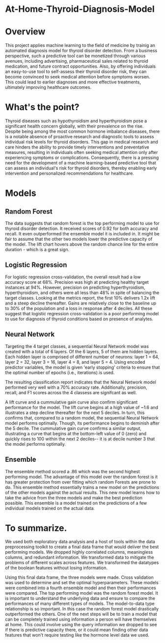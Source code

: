 # At-Home-Thyroid-Diagnosis-Model

# Overview
This project applies machine learning to the field of medicine by trainig an automated diagnosis model for thyroid disorder detection. From a business perspective, such a predictive tool can be monetized through various avenues, including advertising, pharmaceutical sales related to thyroid medication, and future contract opportunities. Also, by offering individuals an easy-to-use tool to self-assess their thyroid disorder risk, they can become convinced to seek medical attention before symptoms worsen. This could lead to earlier diagnoses and more effective treatments, ultimately improving healthcare outcomes.

# What's the point?
Thyroid diseases such as hypothyroidism and hyperthyroidism pose a significant health concern globally, with their prevalence on the rise. Despite being among the most common hormone imbalance diseases, there is a notable absence of proactive research and diagnostic tools to assess individual risk levels for thyroid disorders. This gap in medical research and care hinders the ability to provide timely interventions and preventative measures, resulting in individuals often seeking medical attention only after experiencing symptoms or complications. Consequently, there is a pressing need for the development of a machine learning-based predictive tool that can assess an individual's risk for thyroid disorders, thereby enabling early intervention and personalized recommendations for healthcare.


# Models
## Random Forest

The data suggests that random forest is the top performing model to use for thyroid disorder detection. It received scores of 0.92 for both accuracy and recall. It even outperformed the ensemble model it is included in. It might be fair to assume that the other two models lower the predictive capacity of the model. The lift chart hovers above the random chance line for the entire  duration - which is a great sign.

## Logistic Regression

For logistic regression cross-validation, the overall result had a low accuracy score at 68%. Precision was high at predicting healthy target instances at 94%. However, precision on predicting hyperthyroidism, hyperthyroidism, and others were all less than 48% in spite of balancing the target classes. Looking at the metrics report, the first 10% delivers 1.2x lift and a steep decline thereafter. Gains are relatively close to the baseline up to 30% of the population and a loss in response after 4 deciles. All these suggest that logistic regression cross-validation is a poor performing model to use for diagnosis of thyroid conditions based on presence of analytes.

## Neural Network

Targeting the 4 target classes, a sequential Neural Network model was created with a total of 6 layers. Of the 6 layers, 5 of them are hidden layers. Each hidden layer is comprised of different number of neurons: layer 1 = 64, layer 2 = 32, layer 3 = 16, layer 4 = 8, and layer 5 = 4. Using encoded predictor variables, the model is given 'early stopping' criteria to ensure that the optimal number of epochs (i.e., iterations) is used.

The resulting classification report indicates that the Neural Network model performed very well with a 70% accuracy rate. Additionally, precision, recall, and F1 scores across the 4 classess are signifcant as well.

A lift curve and a cummulative gain curve also confirm significant performance for the model. The lift curve begins at a high value of ~1.6 and illustrates a step decline thereafter for the next 5 deciles. In turn, this confirms that, compared to a random model, the sequential Neural Network model performs optimally. Though, its performance begins to deminish after the 5 decile. The cummulative gain curve confirms a similar output, illustrating a curve that begins at the bottom-left value of 0 (zero) and quickly rises to 100 within the next 2 deciles-- it is at decile number 3 that the model performs optimally.

## Ensemble

The ensemble method scored a .86 which was the second highest performing model. The advantage of this model over the random forest is it has greater protection from over fitting which random Forests are prone to do. This ensemble method essentially trains a new model on the predictions of the other models against the actual results. This new model learns how to take the advice from the three models and make the best prediction possible. This ensemble is a model trained on the predictions of a few individual models trained on the actual data.

# To summarize. 
We used both exploratory data analysis and a host of tools within the data preprocessing toolkit to create a final data frame that would deliver the best performing models. We dropped highly correlated columns, meaningless columns, and redundant information. We transformed data to mitigate the problems of different scales across features. We transformed the datatypes of the boolean features without losing information.

Using this final data frame, the three models were made. Cross validation was used to determine and set the optimal hyperparameters. These models were combined into a fourth ensemble model and then their performances were compared.
The top performing model was the random forest model. It is important to understand the underlying data and ensure to compare the performances of many different types of models. The model-to-data type relationship is so important. In this case the random forest model drastically outperformed the others.
One of the next steps will be to train a model that can be completely trained using information a person will have themselves at home. This could involve using the query information we dropped to see if there is predictive capacity there, or it could mean finding other data features that won't require testing like the hormone level data we used.
